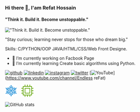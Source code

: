 ### Hi there 👋, I'am Refat Hossain
#### "Think it. Build it. Become unstoppable."
!["Think it. Build it. Become unstoppable."](https://media-hosting.imagekit.io//f929d4c013a744f5/CSE.png?Expires=1832729479&Key-Pair-Id=K2ZIVPTIP2VGHC&Signature=pzhlc801rTkiaAcpsorBOFrlCIpaIPUq7CUHH7Y2-DKxbwuFnaW0W3spHOVqOhwhmVbm9ivku4qYTYN7Aq7xGLloJkAAwDI1vsO5Un0isF0S6nn90QPmntyjX7Vs2twscldKWWod2iX4HDH43CIiMj5kD9FlhrTk5ppN5eDN8DV9191UNnOxMCxOdtpxxw6Hb4yzaVFmYh1t-eGlWPMXq5a5z1lXrSb1sUiemr19c65axVzIwSRsjbfw8fALv-gSNplQUrHa3wAQ5B4PEsANRTzcIqU~ogAIILdQ4ybEaQgAjc2h3kmcp1q7CMcX18ZPq4cgUE~UHpP44sfjQF0NEA__)

"Stay curious; learning never stops for those who dream big."

Skills: C/PYTHON/OOP JAVA/HTML/CSS/Web Front Designe.

- 🔭 I’m currently working on Facbook Page 
- 🌱 I’m currently learning  Create basic algorithms using Python. 


[<img src='https://cdn.jsdelivr.net/npm/simple-icons@3.0.1/icons/github.svg' alt='github' height='40'>](https://github.com/refatCSE1)  [<img src='https://cdn.jsdelivr.net/npm/simple-icons@3.0.1/icons/linkedin.svg' alt='linkedin' height='40'>](https://www.linkedin.com/in/md-refat-hossain/)  [<img src='https://cdn.jsdelivr.net/npm/simple-icons@3.0.1/icons/instagram.svg' alt='instagram' height='40'>](https://www.instagram.com/@_refat_islam/)  [<img src='https://cdn.jsdelivr.net/npm/simple-icons@3.0.1/icons/twitter.svg' alt='twitter' height='40'>](https://twitter.com/https://x.com/refatislam52476?s=21)  [<img src='https://cdn.jsdelivr.net/npm/simple-icons@3.0.1/icons/youtube.svg' alt='YouTube' height='40'>](https://www.youtube.com/channel/Endless reFat)  

<a href='https://archiveprogram.github.com/'><img src='https://raw.githubusercontent.com/acervenky/animated-github-badges/master/assets/acbadge.gif' width='40' height='40'></a> <a href='https://docs.github.com/en/developers'><img src='https://raw.githubusercontent.com/acervenky/animated-github-badges/master/assets/devbadge.gif' width='40' height='40'></a> 

![GitHub stats](https://github-readme-stats.vercel.app/api?username=refatCSE1&show_icons=true)  

